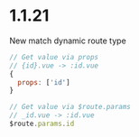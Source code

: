 # 1.1.21

New match dynamic route type

```js
// Get value via props
// {id}.vue -> :id.vue
{
  props: ['id']
}

// Get value via $route.params
// _id.vue -> :id.vue
$route.params.id
```
